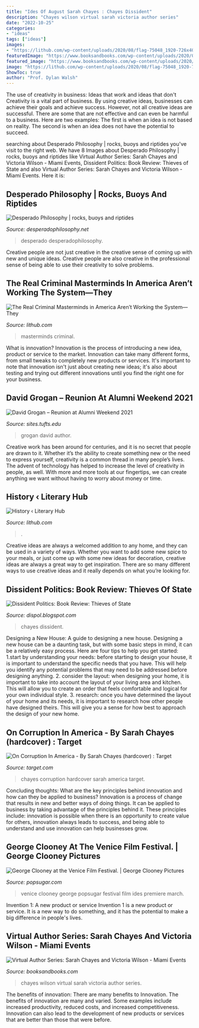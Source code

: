 ```yaml
---
title: "Ides Of August Sarah Chayes : Chayes Dissident"
description: "Chayes wilson virtual sarah victoria author series"
date: "2022-10-25"
categories:
- "ideas"
tags: ["ideas"]
images:
- "https://lithub.com/wp-content/uploads/2020/08/flag-75048_1920-726x400.jpg"
featuredImage: "https://www.booksandbooks.com/wp-content/uploads/2020/07/event-cover-9530.png"
featured_image: "https://www.booksandbooks.com/wp-content/uploads/2020/07/event-cover-9530.png"
image: "https://lithub.com/wp-content/uploads/2020/08/flag-75048_1920-726x400.jpg"
ShowToc: true
author: "Prof. Dylan Walsh"
---
```



The use of creativity in business: Ideas that work and ideas that don't
Creativity is a vital part of business. By using creative ideas, businesses can achieve their goals and achieve success. However, not all creative ideas are successful. There are some that are not effective and can even be harmful to a business. Here are two examples: The first is when an idea is not based on reality. The second is when an idea does not have the potential to succeed.

	

		
searching about Desperado Philosophy | rocks, buoys and riptides you've visit to the right web. We have 8 Images about Desperado Philosophy | rocks, buoys and riptides like Virtual Author Series: Sarah Chayes and Victoria Wilson - Miami Events, Dissident Politics: Book Review: Thieves of State and also Virtual Author Series: Sarah Chayes and Victoria Wilson - Miami Events. Here it is:
		
    
## Desperado Philosophy | Rocks, Buoys And Riptides

<img loading=lazy src="https://desperadophilosophy.files.wordpress.com/2021/08/km1.png?w=490&amp;h=369" onerror="this.onerror=null;this.src='https://tse2.mm.bing.net/th?id=OIP.tWxfgk-n95U7gvndatRlEgHaFl&amp;pid=15.1';" alt="Desperado Philosophy | rocks, buoys and riptides">

_Source: desperadophilosophy.net_

>desperado desperadophilosophy. 

	

Creative people are not just creative in the creative sense of coming up with new and unique ideas. Creative people are also creative in the professional sense of being able to use their creativity to solve problems.

    
## The Real Criminal Masterminds In America Aren’t Working The System—They

<img loading=lazy src="https://lithub.com/wp-content/uploads/2020/08/gilded-age.jpg" onerror="this.onerror=null;this.src='https://tse3.mm.bing.net/th?id=OIP.i7Jd8ivNuw2V4zRJ7ZsfWwHaDU&amp;pid=15.1';" alt="The Real Criminal Masterminds in America Aren’t Working the System—They">

_Source: lithub.com_

>masterminds criminal. 

	

What is innovation?
Innovation is the process of introducing a new idea, product or service to the market. Innovation can take many different forms, from small tweaks to completely new products or services. It's important to note that innovation isn't just about creating new ideas; it's also about testing and trying out different innovations until you find the right one for your business.

    
## David Grogan – Reunion At Alumni Weekend 2021

<img loading=lazy src="https://sites.tufts.edu/fletcherreunion/files/2016/01/170519-1116-800x445.jpg" onerror="this.onerror=null;this.src='https://tse2.mm.bing.net/th?id=OIP.KShivP5Z4gQ9iO2cZ_u69AHaEH&amp;pid=15.1';" alt="David Grogan – Reunion at Alumni Weekend 2021">

_Source: sites.tufts.edu_

>grogan david author. 

	

Creative work has been around for centuries, and it is no secret that people are drawn to it. Whether it’s the ability to create something new or the need to express yourself, creativity is a common thread in many people’s lives. The advent of technology has helped to increase the level of creativity in people, as well. With more and more tools at our fingertips, we can create anything we want without having to worry about money or time.

    
## History ‹ Literary Hub

<img loading=lazy src="https://lithub.com/wp-content/uploads/2020/08/flag-75048_1920-726x400.jpg" onerror="this.onerror=null;this.src='https://tse1.mm.bing.net/th?id=OIP.o4KDIoUiyL21-bJ73jOyvwHaEF&amp;pid=15.1';" alt="History ‹ Literary Hub">

_Source: lithub.com_

>. 

	

Creative ideas are always a welcomed addition to any home, and they can be used in a variety of ways. Whether you want to add some new spice to your meals, or just come up with some new ideas for decoration, creative ideas are always a great way to get inspiration. There are so many different ways to use creative ideas and it really depends on what you’re looking for.

    
## Dissident Politics: Book Review: Thieves Of State

<img loading=lazy src="https://1.bp.blogspot.com/-kWnYrlbSYjM/XUrexY0hQSI/AAAAAAAAAeE/xIQ6a49-0s88mdbu8Gk4AAr-B_EMEOekQCLcBGAs/s1600/1.jpg" onerror="this.onerror=null;this.src='https://tse4.mm.bing.net/th?id=OIP.q7ybxhaz_qSbGb9QnYVdFgHaEK&amp;pid=15.1';" alt="Dissident Politics: Book Review: Thieves of State">

_Source: dispol.blogspot.com_

>chayes dissident. 

	

Designing a New House: A guide to designing a new house.
Designing a new house can be a daunting task, but with some basic steps in mind, it can be a relatively easy process. Here are four tips to help you get started: 1.start by understanding your needs: before starting to design your house, it is important to understand the specific needs that you have. This will help you identify any potential problems that may need to be addressed before designing anything. 2. consider the layout: when designing your home, it is important to take into account the layout of your living area and kitchen. This will allow you to create an order that feels comfortable and logical for your own individual style. 3. research: once you have determined the layout of your home and its needs, it is important to research how other people have designed theirs. This will give you a sense for how best to approach the design of your new home. 
    
## On Corruption In America - By Sarah Chayes (hardcover) : Target

<img loading=lazy src="https://target.scene7.com/is/image/Target/GUEST_8c798a48-7dbc-4310-a8cc-024e8a9c345f?wid=488&amp;hei=488&amp;fmt=pjpeg" onerror="this.onerror=null;this.src='https://tse3.mm.bing.net/th?id=OIP.Krk8pVZyG6dK7xVMHtpdwQHaHa&amp;pid=15.1';" alt="On Corruption In America - By Sarah Chayes (hardcover) : Target">

_Source: target.com_

>chayes corruption hardcover sarah america target. 

	

Concluding thoughts: What are the key principles behind innovation and how can they be applied to business?
Innovation is a process of change that results in new and better ways of doing things. It can be applied to business by taking advantage of the principles behind it. These principles include: innovation is possible when there is an opportunity to create value for others, innovation always leads to success, and being able to understand and use innovation can help businesses grow.

    
## George Clooney At The Venice Film Festival. | George Clooney Pictures

<img loading=lazy src="https://media1.popsugar-assets.com/files/thumbor/AzT6qHzm50IOJPTYw_U3o-S_7Ak/fit-in/1200x630/filters:format_auto-!!-:strip_icc-!!-:fill-!white!-/2011/08/35/3/192/1922398/deef6eaefc90c8a7_123132869_10/i/George-Clooney-Venice-Film-Festival.jpg" onerror="this.onerror=null;this.src='https://tse1.mm.bing.net/th?id=OIP.QW7hLWOeCguSVUwgciwRHQHaD4&amp;pid=15.1';" alt="George Clooney at the Venice Film Festival. | George Clooney Pictures">

_Source: popsugar.com_

>venice clooney george popsugar festival film ides premiere march. 

	

Invention 1: A new product or service
Invention 1 is a new product or service. It is a new way to do something, and it has the potential to make a big difference in people's lives.

    
## Virtual Author Series: Sarah Chayes And Victoria Wilson - Miami Events

<img loading=lazy src="https://www.booksandbooks.com/wp-content/uploads/2020/07/event-cover-9530.png" onerror="this.onerror=null;this.src='https://tse2.mm.bing.net/th?id=OIP.Y_EJqG9yx8drbsM7OsuF6QHaD4&amp;pid=15.1';" alt="Virtual Author Series: Sarah Chayes and Victoria Wilson - Miami Events">

_Source: booksandbooks.com_

>chayes wilson virtual sarah victoria author series. 

	

The benefits of innovation: There are many benefits to Innovation.
The benefits of innovation are many and varied. Some examples include increased productivity, reduced costs, and increased competitiveness. Innovation can also lead to the development of new products or services that are better than those that were before.

